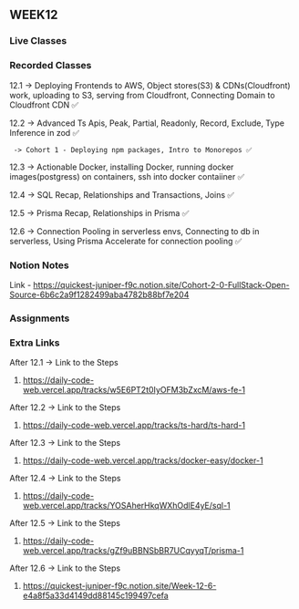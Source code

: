 ## WEEK12

### Live Classes


### Recorded Classes
12.1 -> Deploying Frontends to AWS, Object stores(S3) & CDNs(Cloudfront) work, uploading to S3, serving from Cloudfront, Connecting Domain to Cloudfront CDN ✅

12.2 -> Advanced Ts Apis, Peak, Partial, Readonly, Record, Exclude, Type Inference in zod ✅

     -> Cohort 1 - Deploying npm packages, Intro to Monorepos ✅

12.3 -> Actionable Docker, installing Docker, running docker images(postgress) on containers, ssh into docker contaiiner ✅

12.4 -> SQL Recap, Relationships and Transactions, Joins ✅

12.5 -> Prisma Recap, Relationships in Prisma ✅

12.6 -> Connection Pooling in serverless envs, Connecting to db in serverless, Using Prisma Accelerate for connection pooling ✅



### Notion Notes
Link - https://quickest-juniper-f9c.notion.site/Cohort-2-0-FullStack-Open-Source-6b6c2a9f1282499aba4782b88bf7e204


### Assignments



### Extra Links
After 12.1 -> 
Link to the Steps
1. https://daily-code-web.vercel.app/tracks/w5E6PT2t0IyOFM3bZxcM/aws-fe-1

After 12.2 -> 
Link to the Steps
1. https://daily-code-web.vercel.app/tracks/ts-hard/ts-hard-1

After 12.3 -> 
Link to the Steps
1. https://daily-code-web.vercel.app/tracks/docker-easy/docker-1

After 12.4 -> 
Link to the Steps
1. https://daily-code-web.vercel.app/tracks/YOSAherHkqWXhOdlE4yE/sql-1

After 12.5 -> 
Link to the Steps
1. https://daily-code-web.vercel.app/tracks/gZf9uBBNSbBR7UCqyyqT/prisma-1

After 12.6 -> 
Link to the Steps
1. https://quickest-juniper-f9c.notion.site/Week-12-6-e4a8f5a33d4149dd88145c199497cefa



